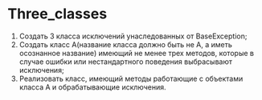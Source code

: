 # Three_classes
1.  Создать 3 класса исключений унаследованных от BaseException;
2. Создать класс А(название класса должно быть не А, а иметь осознанное название) имеющий не менее трех методов, которые в случае ошибки или нестандартного поведения выбрасывают исключения;
3. Реализовать класс, имеющий методы работающие с объектами класса А и обрабатывающие исключения.
